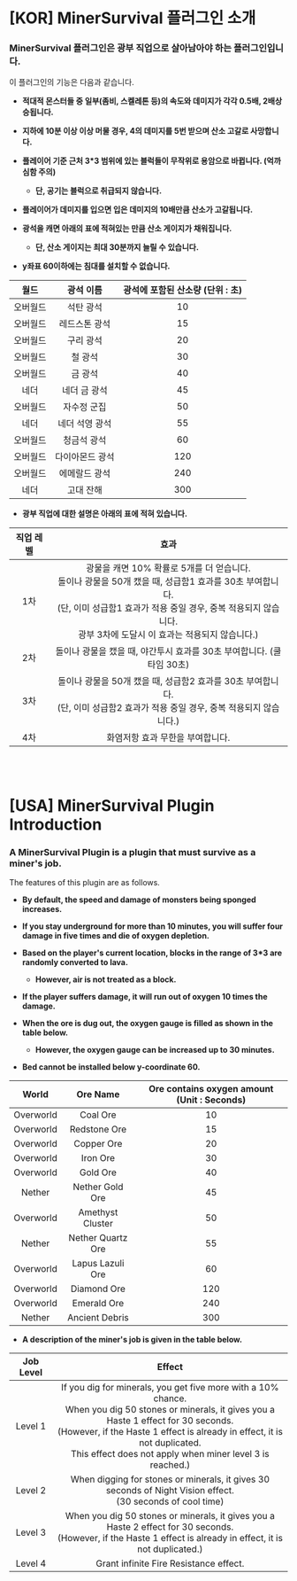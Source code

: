 # **[KOR] MinerSurvival 플러그인 소개**

### **MinerSurvival 플러그인은 광부 직업으로 살아남아야 하는 플러그인입니다.**

이 플러그인의 기능은 다음과 같습니다.

- **적대적 몬스터들 중 일부(좀비, 스켈레톤 등)의 속도와 데미지가 각각 0.5배, 2배상승됩니다.**
  
- **지하에 10분 이상 이상 머물 경우, 4의 데미지를 5번 받으며 산소 고갈로 사망합니다.**
  
- **플레이어 기준 근처 3*3 범위에 있는 블럭들이 무작위로 용암으로 바뀝니다. (억까 심함 주의)**
  - **단, 공기는 블럭으로 취급되지 않습니다.**
    
- **플레이어가 데미지를 입으면 입은 데미지의 10배만큼 산소가 고갈됩니다.**
  
- **광석을 캐면 아래의 표에 적혀있는 만큼 산소 게이지가 채워집니다.**
  - **단, 산소 게이지는 최대 30분까지 늘릴 수 있습니다.**

- **y좌표 60이하에는 침대를 설치할 수 없습니다.**
    
| 월드 | 광석 이름 | 광석에 포함된 산소량 (단위 : 초) |
|:----------:|:----------:|:----------:|
| 오버월드 | 석탄 광석 | 10 |
| 오버월드 | 레드스톤 광석 | 15 |
| 오버월드 | 구리 광석 | 20 |
| 오버월드 | 철 광석 | 30 |
| 오버월드 | 금 광석 | 40 |
| 네더 | 네더 금 광석 | 45 |
| 오버월드 | 자수정 군집 | 50 |
| 네더 | 네더 석영 광석 | 55 |
| 오버월드 | 청금석 광석 | 60 |
| 오버월드 | 다이아몬드 광석 | 120 |
| 오버월드 | 에메랄드 광석 | 240 |
| 네더 | 고대 잔해 | 300 |

- **광부 직업에 대한 설명은 아래의 표에 적혀 있습니다.**

| 직업 레벨 | 효과 |
|:-----:|:-------------------------:|
| 1차 | 광물을 캐면 10% 확률로 5개를 더 얻습니다.<br/>돌이나 광물을 50개 캤을 때, 성급함1 효과를 30초 부여합니다.<br/>(단, 이미 성급함1 효과가 적용 중일 경우, 중복 적용되지 않습니다.<br/>광부 3차에 도달시 이 효과는 적용되지 않습니다.)|
| 2차 | 돌이나 광물을 캤을 때, 야간투시 효과를 30초 부여합니다. (쿨타임 30초) |
| 3차 | 돌이나 광물을 50개 캤을 때, 성급함2 효과를 30초 부여합니다.<br/>(단, 이미 성급함2 효과가 적용 중일 경우, 중복 적용되지 않습니다.) |
| 4차 | 화염저항 효과 무한을 부여합니다. |

<br/>
<br/>

# **[USA] MinerSurvival Plugin Introduction**

### **A MinerSurvival Plugin is a plugin that must survive as a miner's job.**

The features of this plugin are as follows.

- **By default, the speed and damage of monsters being sponged increases.**
  
- **If you stay underground for more than 10 minutes, you will suffer four damage in five times and die of oxygen depletion.**

- **Based on the player's current location, blocks in the range of 3*3 are randomly converted to lava.**
  - **However, air is not treated as a block.**

- **If the player suffers damage, it will run out of oxygen 10 times the damage.**

- **When the ore is dug out, the oxygen gauge is filled as shown in the table below.**
  - **However, the oxygen gauge can be increased up to 30 minutes.**

- **Bed cannot be installed below y-coordinate 60.**

| World | Ore Name | Ore contains oxygen amount (Unit : Seconds) |
|:----------:|:----------:|:----------:|
| Overworld | Coal Ore | 10 |
| Overworld | Redstone Ore | 15 |
| Overworld | Copper Ore | 20 |
| Overworld | Iron Ore | 30 |
| Overworld | Gold Ore | 40 |
| Nether | Nether Gold Ore | 45 |
| Overworld | Amethyst Cluster | 50 |
| Nether | Nether Quartz Ore | 55 |
| Overworld | Lapus Lazuli Ore | 60 |
| Overworld | Diamond Ore | 120 |
| Overworld| Emerald Ore | 240 |
| Nether | Ancient Debris | 300 |

- **A description of the miner's job is given in the table below.**

| Job Level | Effect |
|:-----:|:-------------------------:|
| Level 1 | If you dig for minerals, you get five more with a 10% chance.<br/>When you dig 50 stones or minerals, it gives you a Haste 1 effect for 30 seconds.<br/>(However, if the Haste 1 effect is already in effect, it is not duplicated.<br/>This effect does not apply when miner level 3 is reached.)
| Level 2 | When digging for stones or minerals, it gives 30 seconds of Night Vision effect.<br/>(30 seconds of cool time) |
| Level 3 | When you dig 50 stones or minerals, it gives you a Haste 2 effect for 30 seconds.<br/>(However, if the Haste 1 effect is already in effect, it is not duplicated.) |
| Level 4 | Grant infinite Fire Resistance effect. |
